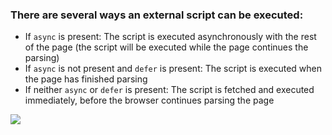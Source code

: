 
### There are several ways an external script can be executed:

- If `async` is present: The script is executed asynchronously with the rest of the page (the script will be executed while the page continues the parsing)
- If `async` is not present and `defer` is present: The script is executed when the page has finished parsing
- If neither `async` or `defer` is present: The script is fetched and executed immediately, before the browser continues parsing the page

<img style="background-color:white" src="https://html.spec.whatwg.org/images/asyncdefer.svg">
